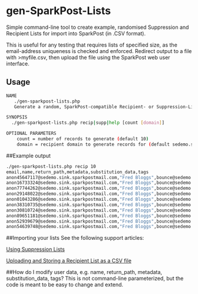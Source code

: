 # gen-SparkPost-Lists
Simple command-line tool to create example, randomised Suppression and Recipient Lists for import into SparkPost (in .CSV format).

This is useful for any testing that requires lists of specified size, as the email-address uniqueness is checked and enforced.
Redirect output to a file with >myfile.csv, then upload the file using the SparkPost web user interface.

## Usage

```bash
NAME
   ./gen-sparkpost-lists.php
   Generate a random, SparkPost-compatible Recipient- or Suppression-List for .CSV import.

SYNOPSIS
  ./gen-sparkpost-lists.php recip|supp|help [count [domain]]

OPTIONAL PARAMETERS
    count = number of records to generate (default 10)
    domain = recipient domain to generate records for (default sedemo.sink.sparkpostmail.com)
```

##Example output

```bash
./gen-sparkpost-lists.php recip 10 
email,name,return_path,metadata,substitution_data,tags
anon45647117@sedemo.sink.sparkpostmail.com,"Fred Bloggs",bounce@sedemo.sink.sparkpostmail.com,"{""foo"": ""bar""}","{""member"": ""Platinum"", ""region"": ""US""}",
anon16733324@sedemo.sink.sparkpostmail.com,"Fred Bloggs",bounce@sedemo.sink.sparkpostmail.com,"{""foo"": ""bar""}","{""member"": ""Platinum"", ""region"": ""US""}",
anon77744262@sedemo.sink.sparkpostmail.com,"Fred Bloggs",bounce@sedemo.sink.sparkpostmail.com,"{""foo"": ""bar""}","{""member"": ""Platinum"", ""region"": ""US""}",
anon29148022@sedemo.sink.sparkpostmail.com,"Fred Bloggs",bounce@sedemo.sink.sparkpostmail.com,"{""foo"": ""bar""}","{""member"": ""Platinum"", ""region"": ""US""}",
anon01043286@sedemo.sink.sparkpostmail.com,"Fred Bloggs",bounce@sedemo.sink.sparkpostmail.com,"{""foo"": ""bar""}","{""member"": ""Platinum"", ""region"": ""US""}",
anon38310735@sedemo.sink.sparkpostmail.com,"Fred Bloggs",bounce@sedemo.sink.sparkpostmail.com,"{""foo"": ""bar""}","{""member"": ""Platinum"", ""region"": ""US""}",
anon30810724@sedemo.sink.sparkpostmail.com,"Fred Bloggs",bounce@sedemo.sink.sparkpostmail.com,"{""foo"": ""bar""}","{""member"": ""Platinum"", ""region"": ""US""}",
anon89651181@sedemo.sink.sparkpostmail.com,"Fred Bloggs",bounce@sedemo.sink.sparkpostmail.com,"{""foo"": ""bar""}","{""member"": ""Platinum"", ""region"": ""US""}",
anon52939679@sedemo.sink.sparkpostmail.com,"Fred Bloggs",bounce@sedemo.sink.sparkpostmail.com,"{""foo"": ""bar""}","{""member"": ""Platinum"", ""region"": ""US""}",
anon54639748@sedemo.sink.sparkpostmail.com,"Fred Bloggs",bounce@sedemo.sink.sparkpostmail.com,"{""foo"": ""bar""}","{""member"": ""Platinum"", ""region"": ""US""}",
```

##Importing your lists
See the following support articles:

[Using Suppression Lists](https://support.sparkpost.com/customer/portal/articles/1929891)

[Uploading and Storing a Recipient List as a CSV file](https://support.sparkpost.com/customer/portal/articles/2351320)

##How do I modify user data, e.g. name, return_path, metadata, substitution_data, tags?
This is not command-line parameterized, but the code is meant to be easy to change and extend.
